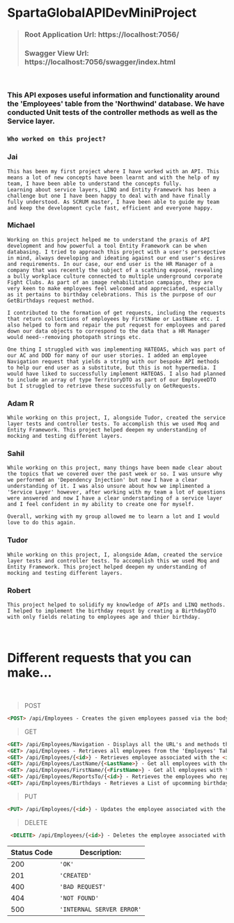 # SpartaGlobalAPIDevMiniProject


>### Root Application Url: https://localhost:7056/
>### Swagger View Url: https://localhost:7056/swagger/index.html

<br>

### This API exposes useful information and functionality around the 'Employees' table from the 'Northwind' database. We have conducted Unit tests of the controller methods as well as the Service layer.
### ```Who worked on this project?```
### Jai
```
This has been my first project where I have worked with an API. This means a lot of new concepts have been learnt and with the help of my team, I have been able to understand the concepts fully. 
Learning about service layers, LINQ and Entity Framework has been a challenge but one I have been happy to deal with and have finally fully understood. As SCRUM master, I have been able to guide my team and keep the development cycle fast, efficient and everyone happy.
```
### Michael
```
Working on this project helped me to understand the praxis of API development and how powerful a tool Entity Framework can be when databasing. I tried to approach this project with a user's persepctive in mind, always developing and ideating against our end user's desires and requirements. In our case, our end user is the HR Manager of a company that was recently the subject of a scathing exposé, revealing a bully workplace culture connected to multiple underground corporate Fight Clubs. As part of an image rehabilitation campaign, they are very keen to make employees feel welcomed and appreciated, especially as it pertains to birthday celebrations. This is the purpose of our GetBirthdays request method. 

I contributed to the formation of get requests, including the requests that return collections of employees by FirstName or LastName etc. I also helped to form and repair the put request for employees and pared down our data objects to correspond to the data that a HR Manager would need--removing photopath strings etc. 

One thing I struggled with was implementing HATEOAS, which was part of our AC and DOD for many of our user stories. I added an employee Navigation request that yields a string with our bespoke API methods to help our end user as a substitute, but this is not hypermedia. I would have liked to successfully implement HATEOAS. I also had planned to include an array of type TerritoryDTO as part of our EmployeeDTO but I struggled to retrieve these successfully on GetRequests.
```
### Adam R
```
While working on this project, I, alongside Tudor, created the service layer tests and controller tests. To accomplish this we used Moq and Entity Framework. This project helped deepen my understanding of mocking and testing different layers.
```
### Sahil
```
While working on this project, many things have been made clear about the topics that we covered over the past week or so. I was unsure why we performed an 'Dependency Injection' but now I have a clear understanding of it. I was also unsure about how we implimented a 'Service Layer' however, after working with my team a lot of questions were answered and now I have a clear understanding of a service layer and I feel confident in my ability to create one for myself.

Overall, working with my group allowed me to learn a lot and I would love to do this again.
```
### Tudor
```
While working on this project, I, alongside Adam, created the service layer tests and controller tests. To accomplish this we used Moq and Entity Framework. This project helped deepen my understanding of mocking and testing different layers.
```
### Robert
```
This project helped to solidify my knowledge of APIs and LINQ methods. I helped to implement the birthday requst by creating a BirthdayDTO with only fields relating to employees age and thier birthday.
```

<br>

# Different requests that you can make...

<br>

>POST

```html
<POST> /api/Employees - Creates the given employees passed via the body of the <POST> request, in the 'Employees' Table.
 ```

>GET

```html
<GET> /api/Employees/Navigation - Displays all the URL's and methods that have been implimented.
<GET> /api/Employees - Retrieves all employees from the 'Employees' Table.
<GET> /api/Employees/{<id>} - Retrieves employee associated with the <id>.
<GET> /api/Employees/LastName/{<LastName>} - Get all employees with the specified <LastName>.
<GET> /api/Employees/FirstName/{<FirstName>} - Get all employees with the specified <FirstName>.
<GET> /api/Employees/ReportsTo/{<id>} - Retrieves the employees who report to <id>.
<GET> /api/Employees/Birthdays - Retrieves a List of upcomming birthdays. 
 ```

>PUT

 ```html
 <PUT> /api/Employees/{<id>} - Updates the employee associated with the <id>.
 ```

>DELETE

```html
 <DELETE> /api/Employees/{<id>} - Deletes the employee associated with the <id>.
 ```

| Status Code |	Description: |
| --- | --- |
| 200 | `'OK'` |
| 201 | `'CREATED'` |
| 400 | `'BAD REQUEST'` |
| 404 | `'NOT FOUND'` |
| 500 | `'INTERNAL SERVER ERROR'` |
